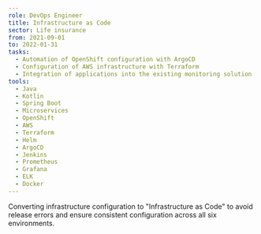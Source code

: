 ```yaml
---
role: DevOps Engineer
title: Infrastructure as Code
sector: Life insurance
from: 2021-09-01
to: 2022-01-31
tasks:
  - Automation of OpenShift configuration with ArgoCD
  - Configuration of AWS infrastructure with Terraform
  - Integration of applications into the existing monitoring solution
tools:
  - Java
  - Kotlin
  - Spring Boot
  - Microservices
  - OpenShift
  - AWS
  - Terraform
  - Helm
  - ArgoCD
  - Jenkins
  - Prometheus
  - Grafana
  - ELK
  - Docker
---
```


Converting infrastructure configuration to "Infrastructure as Code" to avoid release errors and ensure consistent configuration across all six environments.

